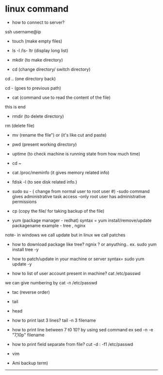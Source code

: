 # linux command

* how to connect to server?

ssh username@ip

* touch (make empty files)

* ls -l /ls- ltr  (display long list)

* mkdir  (to make directory)

* cd   (change directory/ switch directory)

cd .. (one directory back)

cd - (goes to previous path)

* cat (command use to read the content of the file)

this is end


* rmdir (to delete directory)

rm  (delete file)

* mv (rename the file") or (it's like cut and paste)

* pwd  (present working directory)

* uptime (to check machine is running state from how much time)

* cd ~ 

* cat /proc/meminfo  (it gives memory related info)

* fdisk -l   (to see disk related info.)

* sudo su -  ( change from normal user to root user #) 
-sudo command gives administrative task access
-only root user has administrative permissions

* cp (copy the file/ for taking backup of the file)

* yum (package manager - redhat)
syntax = yum install/remove/update packagename
example - tree , nginx

note- in windows we call update but in linux we call patches

* how to download package like tree? ngnix ? or anyuthing..
ex. sudo yum install tree -y

* how to patch/update in your machine or server
syntax= sudo yum update -y

* how to list of user account present in machine?
cat /etc/passwd

we can give numbering by cat -n /etc/passwd

* tac  (reverse order)

* tail
* head

* how to print last 3 lines?
tail -n 3 filename

* how to print line between 7 t0 10?
by using sed command
ex sed -n -e "7,10p" filename

* how to print field separate from file?
cut -d : -f1 /etc/passwd

* vim


* Ami backup term)


----------
